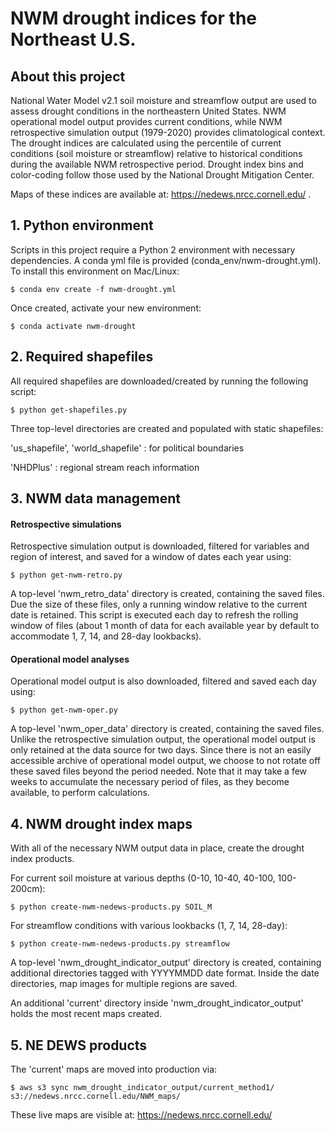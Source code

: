 # NWM drought indices for the Northeast U.S.

## About this project
National Water Model v2.1 soil moisture and streamflow output are used to assess drought conditions in the northeastern United States. NWM operational model output provides current conditions, while NWM retrospective simulation output (1979-2020) provides climatological context. The drought indices are calculated using the percentile of current conditions (soil moisture or streamflow) relative to historical conditions during the available NWM retrospective period. Drought index bins and color-coding follow those used by the National Drought Mitigation Center.

Maps of these indices are available at: https://nedews.nrcc.cornell.edu/ .

## 1. Python environment
Scripts in this project require a Python 2 environment with necessary dependencies. A conda yml file is provided (conda_env/nwm-drought.yml). To install this environment on Mac/Linux:

```shell
$ conda env create -f nwm-drought.yml
```

Once created, activate your new environment:

```shell
$ conda activate nwm-drought
```

## 2. Required shapefiles

All required shapefiles are downloaded/created by running the following script:

```shell
$ python get-shapefiles.py
```

Three top-level directories are created and populated with static shapefiles:

'us_shapefile', 'world_shapefile' : for political boundaries

'NHDPlus' : regional stream reach information

## 3. NWM data management
#### Retrospective simulations
Retrospective simulation output is downloaded, filtered for variables and region of interest, and saved for a window of dates each year using:

```shell
$ python get-nwm-retro.py
```

A top-level 'nwm_retro_data' directory is created, containing the saved files. Due the size of these files, only a running window relative to the current date is retained. This script is executed each day to refresh the rolling window of files (about 1 month of data for each available year by default to accommodate 1, 7, 14, and 28-day lookbacks).

#### Operational model analyses
Operational model output is also downloaded, filtered and saved each day using:

```shell
$ python get-nwm-oper.py
```

A top-level 'nwm_oper_data' directory is created, containing the saved files. Unlike the retrospective simulation output, the operational model output is only retained at the data source for two days. Since there is not an easily accessible archive of operational model output, we choose to not rotate off these saved files beyond the period needed. Note that it may take a few weeks to accumulate the necessary period of files, as they become available, to perform calculations.

## 4. NWM drought index maps
With all of the necessary NWM output data in place, create the drought index products.

For current soil moisture at various depths (0-10, 10-40, 40-100, 100-200cm):
```shell
$ python create-nwm-nedews-products.py SOIL_M
```

For streamflow conditions with various lookbacks (1, 7, 14, 28-day):
```shell
$ python create-nwm-nedews-products.py streamflow
```

A top-level 'nwm_drought_indicator_output' directory is created, containing additional directories tagged with YYYYMMDD date format. Inside the date directories, map images for multiple regions are saved.

An additional 'current' directory inside 'nwm_drought_indicator_output' holds the most recent maps created.

## 5. NE DEWS products
The 'current' maps are moved into production via:

```shell
$ aws s3 sync nwm_drought_indicator_output/current_method1/ s3://nedews.nrcc.cornell.edu/NWM_maps/
```

These live maps are visible at:
https://nedews.nrcc.cornell.edu/
